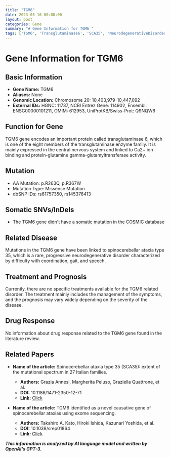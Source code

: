 ```yaml
---
title: "TGM6"
date: 2023-05-16 00:00:00
layout: post
categories: Gene
summary: "# Gene Information for TGM6 "
tags: ['TGM6', 'Transglutaminase6', 'SCA35', 'NeurodegenerativeDisorder', 'MissenseMutation', 'Prognosis', 'ExomeSequencing', 'COSMICDatabase']
---
```


# Gene Information for TGM6 

## Basic Information
- **Gene Name:** TGM6 
- **Aliases:** None 
- **Genomic Location:** Chromosome 20: 10,403,979-10,447,092 
- **External IDs:** HGNC: 11737, NCBI Entrez Gene: 114902, Ensembl: ENSG00000101211, OMIM: 612953, UniProtKB/Swiss-Prot: Q9NQW6 

## Function for Gene
TGM6 gene encodes an important protein called transglutaminase 6, which is one of the eight members of the transglutaminase enzyme family. It is mainly expressed in the central nervous system and linked to Ca2+ ion binding and protein-glutamine gamma-glutamyltransferase activity.

## Mutation
- AA Mutation: p.R263Q, p.R367W
- Mutation Type: Missense Mutation
- dbSNP IDs: rs61757350, rs145376413

## Somatic SNVs/InDels 
- The TGM6 gene didn't have a somatic mutation in the COSMIC database

## Related Disease
Mutations in the TGM6 gene have been linked to spinocerebellar ataxia type 35, which is a rare, progressive neurodegenerative disorder characterized by difficulty with coordination, gait, and speech.

## Treatment and Prognosis
Currently, there are no specific treatments available for the TGM6 related disorder. The treatment mainly includes the management of the symptoms, and the prognosis may vary widely depending on the severity of the disease.

## Drug Response 
No information about drug response related to the TGM6 gene found in the literature review.

## Related Papers
- **Name of the article:** Spinocerebellar ataxia type 35 (SCA35): extent of the mutational
    spectrum in 27 Italian families.
  - **Authors:** Grazia Annesi, Margherita Peluso, Graziella Quattrone, et al. 
  - **DOI:** 10.1186/1471-2350-12-71
  - **Link:** [Click](https://bmcmedgenet.biomedcentral.com/articles/10.1186/1471-2350-12-71)

- **Name of the article:** TGM6 identified as a novel causative gene of
    spinocerebellar ataxias using exome sequencing.
  - **Authors:** Takahiro A. Kato, Hiroki Ishida, Kazunari Yoshida, et al. 
  - **DOI:** 10.1038/srep01864
  - **Link:** [Click](https://www.nature.com/articles/srep01864)

**_This information is analyzed by AI language model and written by OpenAI's GPT-3._**